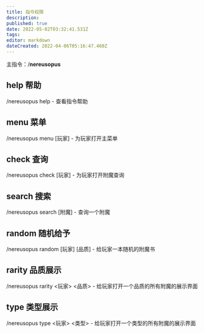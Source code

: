 ```yaml
---
title: 指令权限
description: 
published: true
date: 2022-05-02T03:32:41.531Z
tags: 
editor: markdown
dateCreated: 2022-04-06T05:16:47.460Z
---
```


主指令：/**nereusopus**
## help 帮助
/nereusopus help - 查看指令帮助
## menu 菜单
/nereusopus menu [玩家] - 为玩家打开主菜单
## check 查询
/nereusopus check [玩家] - 为玩家打开附魔查询
## search 搜索
/nereusopus search [附魔] - 查询一个附魔
## random 随机给予
/nereusopus random [玩家] [品质] - 给玩家一本随机的附魔书
## rarity 品质展示
/nereusopus rarity <玩家> <品质> - 给玩家打开一个品质的所有附魔的展示界面
## type 类型展示
/nereusopus type <玩家> <类型> - 给玩家打开一个类型的所有附魔的展示界面
